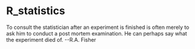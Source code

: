 # R_statistics
 To consult the statistician after an experiment is finished is often merely to ask him to conduct a post mortem examination. He can perhaps say what the experiment died of. --R.A. Fisher

